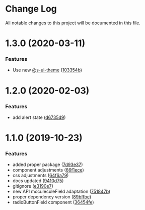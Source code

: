 # Change Log

All notable changes to this project will be documented in this file.

# 1.3.0 (2020-03-11)


### Features

* Use new [@s-ui-theme](https://github.com/s-ui-theme) ([103354b](https://github.com/SUI-Components/sui-components/commit/103354bc230f0fa46d519757fe0a5897a3a02ee0))



# 1.2.0 (2020-02-03)


### Features

* add alert state ([d6735d9](https://github.com/SUI-Components/sui-components/commit/d6735d9b923f1f425662ed8a58a7eb8c22cc00a8))



# 1.1.0 (2019-10-23)


### Features

* added proper package ([7d93e37](https://github.com/SUI-Components/sui-components/commit/7d93e37d48b36a132b00e0db33bf20fbbe9d76e9))
* component adjustments ([66f1ece](https://github.com/SUI-Components/sui-components/commit/66f1ece70a6b942701430416ab7f6b50734397a8))
* css adjustments ([64f6a79](https://github.com/SUI-Components/sui-components/commit/64f6a7961a925ae9f4f0aaafd30b4af67f7a2c5a))
* docs updated ([9410d75](https://github.com/SUI-Components/sui-components/commit/9410d756918fb2fe51663ceefae263cff11abc87))
* gitignore ([e3190e7](https://github.com/SUI-Components/sui-components/commit/e3190e7d7bc5ba8150d73c112c3b25b3cb9a7c40))
* new API moculeculeField adaptation ([751847b](https://github.com/SUI-Components/sui-components/commit/751847bee26a8ecadcb206a8f7b74510c5436f4a))
* proper dependency version ([89bffbe](https://github.com/SUI-Components/sui-components/commit/89bffbe5ab2c4ad00d9ca0da58cf79f69b2ded8f))
* radioButtonField component ([36454fe](https://github.com/SUI-Components/sui-components/commit/36454fe17ce4d75f8da1fef3cfc249d4f777269b))



